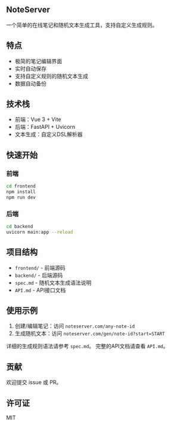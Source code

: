 ## NoteServer

一个简单的在线笔记和随机文本生成工具，支持自定义生成规则。

## 特点

- 极简的笔记编辑界面
- 实时自动保存
- 支持自定义规则的随机文本生成
- 数据自动备份

## 技术栈

- 前端：Vue 3 + Vite
- 后端：FastAPI + Uvicorn
- 文本生成：自定义DSL解析器

## 快速开始

### 前端
```bash
cd frontend
npm install
npm run dev
```

### 后端
```bash
cd backend
uvicorn main:app --reload
```

## 项目结构

- `frontend/`  - 前端源码
- `backend/`   - 后端源码
- `spec.md`    - 随机文本生成语法说明
- `API.md`     - API接口文档

## 使用示例

1. 创建/编辑笔记：访问 `noteserver.com/any-note-id`
2. 生成随机文本：访问 `noteserver.com/gen/note-id?start=START`

详细的生成规则语法请参考 `spec.md`。
完整的API文档请查看 `API.md`。

## 贡献

欢迎提交 issue 或 PR。

## 许可证

MIT